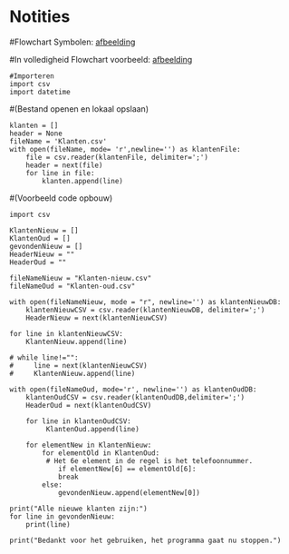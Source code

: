 # Notities

#Flowchart Symbolen:
[afbeelding](https://github.com/rootRichard/notities_scripting/assets/113715907/07d766af-4b9a-4362-9cf7-f596c3fce10c)

#In volledigheid Flowchart voorbeeld:
[afbeelding](https://github.com/rootRichard/notities_scripting/assets/113715907/e2f6438d-f701-4840-8cb2-7513f6185d66)


    #Importeren
    import csv
    import datetime



#(Bestand openen en lokaal opslaan)

    klanten = []
    header = None
    fileName = 'Klanten.csv'
    with open(fileName, mode= 'r',newline='') as klantenFile:
        file = csv.reader(klantenFile, delimiter=';')
        header = next(file)
        for line in file:
            klanten.append(line)
        
        
#(Voorbeeld code opbouw)

    import csv

    KlantenNieuw = []
    KlantenOud = []
    gevondenNieuw = []
    HeaderNieuw = ""
    HeaderOud = ""

    fileNameNieuw = "Klanten-nieuw.csv"
    fileNameOud = "Klanten-oud.csv"

    with open(fileNameNieuw, mode = "r", newline='') as klantenNieuwDB:
        klantenNieuwCSV = csv.reader(klantenNieuwDB, delimiter=';')
        HeaderNieuw = next(klantenNieuwCSV)

    for line in klantenNieuwCSV:
        KlantenNieuw.append(line)

    # while line!="":
    #     line = next(klantenNieuwCSV)
    #     KlantenNieuw.append(line)

    with open(fileNameOud, mode='r', newline='') as klantenOudDB:
        klantenOudCSV = csv.reader(klantenOudDB,delimiter=';')
        HeaderOud = next(klantenOudCSV)

        for line in klantenOudCSV:
             KlantenOud.append(line)

        for elementNew in KlantenNieuw:
            for elementOld in KlantenOud:
             # Het 6e element in de regel is het telefoonnummer.
                if elementNew[6] == elementOld[6]:
                break
            else:
                gevondenNieuw.append(elementNew[0])

    print("Alle nieuwe klanten zijn:")
    for line in gevondenNieuw:
        print(line)

    print("Bedankt voor het gebruiken, het programma gaat nu stoppen.")



